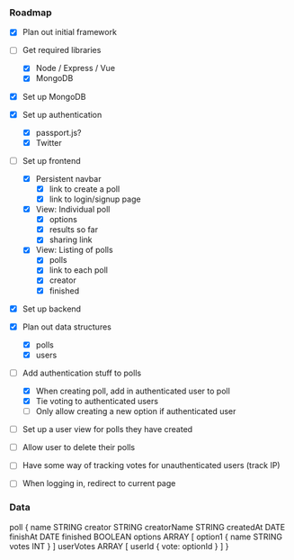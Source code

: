 ### Roadmap

- [x] Plan out initial framework
- [ ] Get required libraries
  - [x] Node / Express / Vue
  - [x] MongoDB
- [x] Set up MongoDB
- [x] Set up authentication
  - [x] passport.js?
  - [x] Twitter
- [ ] Set up frontend
  - [x] Persistent navbar
    - [x] link to create a poll
    - [x] link to login/signup page
  - [x] View: Individual poll
    - [x] options
    - [x] results so far
    - [x] sharing link
  - [x] View: Listing of polls
    - [x] polls
    - [x] link to each poll
    - [x] creator
    - [x] finished
- [x] Set up backend
- [x] Plan out data structures
  - [x] polls
  - [x] users

- [ ] Add authentication stuff to polls
  - [x] When creating poll, add in authenticated user to poll
  - [x] Tie voting to authenticated users
  - [ ] Only allow creating a new option if authenticated user

- [ ] Set up a user view for polls they have created
- [ ] Allow user to delete their polls
- [ ] Have some way of tracking votes for unauthenticated users (track IP)
- [ ] When logging in, redirect to current page


### Data

poll {
  name          STRING
  creator       STRING
  creatorName   STRING
  createdAt     DATE
  finishAt      DATE
  finished      BOOLEAN
  options       ARRAY
  [
    option1 {
      name    STRING
      votes   INT
    }
  ]
  userVotes   ARRAY
  [
    userId {
      vote: optionId
    }
  ]
}

